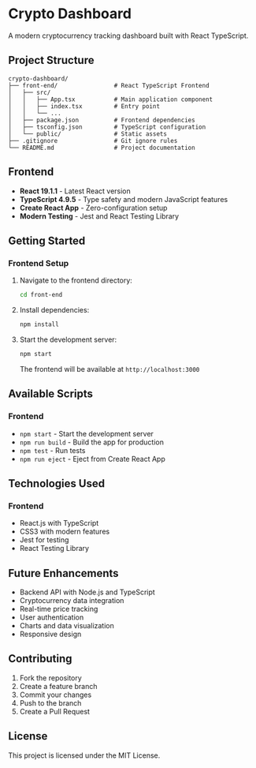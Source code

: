 # Crypto Dashboard

A modern cryptocurrency tracking dashboard built with React TypeScript.

## Project Structure

```
crypto-dashboard/
├── front-end/                # React TypeScript Frontend
│   ├── src/
│   │   ├── App.tsx           # Main application component
│   │   ├── index.tsx         # Entry point
│   │   └── ...
│   ├── package.json          # Frontend dependencies
│   ├── tsconfig.json         # TypeScript configuration
│   └── public/               # Static assets
├── .gitignore                # Git ignore rules
└── README.md                 # Project documentation
```

## Frontend

- **React 19.1.1** - Latest React version
- **TypeScript 4.9.5** - Type safety and modern JavaScript features
- **Create React App** - Zero-configuration setup
- **Modern Testing** - Jest and React Testing Library

## Getting Started

### Frontend Setup

1. Navigate to the frontend directory:
   ```bash
   cd front-end
   ```

2. Install dependencies:
   ```bash
   npm install
   ```

3. Start the development server:
   ```bash
   npm start
   ```

   The frontend will be available at `http://localhost:3000`

## Available Scripts

### Frontend
- `npm start` - Start the development server
- `npm run build` - Build the app for production
- `npm test` - Run tests
- `npm run eject` - Eject from Create React App

## Technologies Used

### Frontend
- React.js with TypeScript
- CSS3 with modern features
- Jest for testing
- React Testing Library

## Future Enhancements

- Backend API with Node.js and TypeScript
- Cryptocurrency data integration
- Real-time price tracking
- User authentication
- Charts and data visualization
- Responsive design

## Contributing

1. Fork the repository
2. Create a feature branch
3. Commit your changes
4. Push to the branch
5. Create a Pull Request

## License

This project is licensed under the MIT License.
